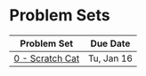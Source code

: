 # Problem Sets

| Problem Set                                                                                                  | Due Date   |
| ------------------------------------------------------------------------------------------------------------ | ---------- |
| [0 - Scratch Cat](https://github.com/northridge-dev/python-game-dev/blob/main/problem_sets/0-scratch-cat.md) | Tu, Jan 16 |
